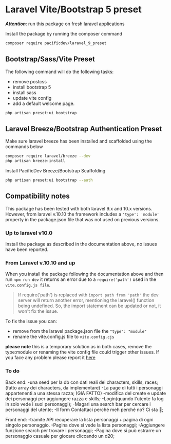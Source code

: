 # Laravel Vite/Bootstrap 5 preset

***Attention***: run this package on fresh laravel applications

Install the package by running the composer command

```bash
composer require pacificdev/laravel_9_preset
```

## Bootstrap/Sass/Vite Preset

The following command will do the following tasks:

- remove postcss
- install bootstrap 5
- install sass
- update vite config  
- add a default welcome page.

```bash
php artisan preset:ui bootstrap
```

## Laravel Breeze/Bootstrap Authentication Preset

Make sure laravel breeze has been installed and scaffolded using the commands below

```bash
composer require laravel/breeze --dev
php artisan breeze:install
```

Install PacificDev Breeze/Bootstrap Scaffolding

```bash
php artisan preset:ui bootstrap --auth

```

## Compatibility notes

This package has been tested with both laravel 9.x and 10.x versions.
However, from laravel v.10.10 the framework includes a `'type': 'module'` property in the package.json file that was not used on previous versions.

### Up to laravel v10.0

Install the package as described in the documentation above, no issues have been reported.

### From Laravel v.10.10 and up

When you install the package following the documentation above and then run `npm run dev` it returns an error due to a `require('path')` used in the `vite.config.js file`.

> If require('path') is replaced with `import path from 'path'` the dev server will return another error, mentioning the laravel() function being undefined. So, the import statement can be updated or not, it won't fix the issue.

To fix the issue you can:

- remove from the laravel package.json file the `"type": "module"`
- rename the vite.config.js file to `vite.config.cjs`

**please note** this is a temporary solution as in both cases, remove the type:module or renaming the vite config file could trigger other issues. If you face any problem please report it [here](https://github.com/fabiopacificicom/laravel-9-preset/issues)


### To do

Back end:
-una seed per la db con dati reali dei characters, skills, races; (fatto array dei characters, da implementare)
-La page di tutti i personaggi appartenenti a una stessa razza; (GIA FATTO)
-modifica del create e update dei personaggi per aggiungere razza e skills;
-Login(quando l'utente fa log in solo vede i suoi personaggi);
-Magari una search bar per cercare i personaggi del utente;
-Il form Contattaci perché meh perché no? Ci sta 🤣;

Front end:
-tramite API recuperare la lista personaggi + pagina di ogni singolo personaggio.
-Pagina dove si vede la lista personaggi;
-Aggiungere funzione search per trovare i personaggi;
-Pagina dove si può estrarre un personaggio casuale per giocare cliccando un d20;



